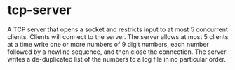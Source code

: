 # tcp-server
A TCP server that opens a socket and restricts input to at most 5 concurrent clients. Clients will connect to the server. The server allows at most 5 clients at a time write one or more numbers of 9 digit numbers, each number followed by a newline sequence, and then close the connection. 
The server writes a de-duplicated list of the numbers to a log file in no particular order.
